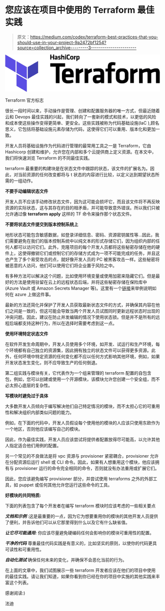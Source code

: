 # 您应该在项目中使用的 Terraform 最佳实践

> 原文：<https://medium.com/codex/terraform-best-practices-that-you-should-use-in-your-project-9a2472bf1254?source=collection_archive---------3----------------------->

![](img/4431c48799dafa2a79475e15d40a52c2.png)

Terraform 官方标志

很长一段时间以来，手动操作是管理、创建和配置服务器的唯一方式，但最近随着云和 Devops 最佳实践的兴起，我们转向了一套新的模式和技术，以更低的风险和成本使这些操作变得更简单、更安全。这些实践被称为代码基础设施(IaC ),顾名思义，它包括将基础设施元素存储为代码，这使得它们可以重用、版本化和更加一致。

开发人员将基础设施作为代码进行管理的最常用工具之一是 Terraform，它由 Hashicorp 创建和维护，允许您在内部和多个云提供商上定义资源。在本文中，我们将快速浏览 Terraform 的不同最佳实践。

terraform 最重要的构建块是在状态文件中跟踪的状态，该文件的扩展名为。因此，对当前资源的任何改变都将与 t 状态的内容进行比较，以定义达到期望状态所需的一组动作。

**不要手动编辑状态文件**

开发人员不应该手动修改状态文件，因为这可能会损坏它，而且该文件将不再反映资源的实际状态，这与其存在的目的相矛盾，并可能导致意外错误。所以我们只被允许通过像 **terraform apply** 这样的 TF 命令来操作那个状态文件。

**不要将状态文件提交到版本控制系统上**

地形状态可能包含敏感数据，如登录详细信息、密码、资源密钥属性等...因此，我们需要避免在我们的版本控制系统中以纯文本的形式存储它们，因为组织内部的任何人都可以访问它们。此外，克隆项目的每个开发人员都将这些秘密存储在他的硬件上，这使得撤销它们或控制它们的存储方式成为一项不可能完成的任务，并且这也产生了多个易受攻击的点，就好像开发人员的 PC 被黑客攻击一样。这些秘密将被恶意的人访问，他们可以使用它们将企业置于风险之中。

有多种方法可以解决这个问题，比如使用环境变量或使用加密来隐藏它们。但是最好的方法是使用驻留在云上的远程状态后端，并将这些秘密存储在保险库中(Azure Vault 或 Amazon Secrets Manager 等)。这里有一个[链接](https://docs.microsoft.com/en-us/azure/developer/terraform/store-state-in-azure-storage?tabs=azure-cli)来举例说明如何在 azure 上做这件事。

最新的方法还简化并保护了开发人员获取最新状态文件的方式，并确保其内容在他们之间是一致的，但这可能会导致当两个开发人员试图同时更新远程状态时出现的冲突问题。因此，建议在防止并发编辑的情况下使用状态锁。但是并不是所有的远程后端都支持这种行为，所以在选择时需要考虑到这一点。

**使用环境特定状态文件**

在软件开发生命周期中，开发人员使用多个环境，如开发、试运行和生产环境，每个环境都有自己独立的资源集，因此拥有独立的状态文件可以获得更多资源。此外，任何环境中特定资源的任何变化都不应以任何方式影响其他环境，例如，如果开发状态发生变化，则不应导致生产的任何倒退。

第二组实践与模块有关，它代表作为一个组来管理的 terraform 配置的自包含包，例如，您可以创建或使用一个开源模块，该模块允许您创建一个安全组，而不必太担心底层的复杂性。

**写模块时避免过于具体**

大多数开发人员倾向于编写解决他们自己特定情况的模块，而不太担心它的可重用性和解决组织内部类似问题的能力。

例如，在下面的代码中，开发人员假设每个使用他的模块的人应该只使用东欧作为一个地区，否则他应该编写自己的模块。

因此，作为最佳实践，开发人员应该尝试将提供者配置放得尽可能高，以允许其他人指定适合他们用例的配置。

另一个常见的不良做法是将 vpc 资源与 provisioner 紧密耦合，provisioner 允许在分配资源后运行 shell 或 CLI 命令。因此，如果有人想重用这个模块，他应该拥有与 provisioner 运行的命令完全相同的命令，否则就没有办法重用或扩展它们。

因此，您应该避免编写 provisioner 部分，并尝试使用 terraforms 之外的外部工具，如 puppet 或任何其他允许您运行这些命令的工具。

**好模块的共同特质:**

下面的列表包含了每个开发者在编写 terraform 模块时应该考虑的一些相关要点

***文档和示例*** :这是最重要的一点，因为它为想要重用你的模块的其他开发人员提供了便利，并告诉他们可以从它那里得到什么以及它有什么缺省值。

***让它尽可能通用:*** 你应该尽量避免硬编码任何会影响你的模块可重用性的配置。

***干净的代码*** 尊重最佳代码实践是有意义的，比如坚实的原则，以使你的代码更具可读性和可重用性。

***自动化测试*** 确保任何未来的变化，并确保不会恶化当前的行为。

在上面的文章中，我们试图展示一些 terraform 开发者应该在他们的项目中使用的最佳实践。请让我们知道，如果你看到你已经在你的项目中实施的其他实践来丰富这个列表。

感谢阅读:)

法迪
